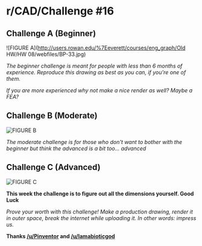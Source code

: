 # r/CAD/Challenge #16

## Challenge A (Beginner)

![FIGURE A](http://users.rowan.edu/%7Eeverett/courses/eng_graph/Old HW/HW 08/webfiles/BP-33.jpg)

*The beginner challenge is meant for people with less than 6 months of experience. Reproduce this drawing as best as you can, if you're one of them.*

*If you are more experienced why not make a nice render as well? Maybe a FEA?*

## Challenge B (Moderate)

![FIGURE B](https://i.redd.it/qikv8m4sbpey.png)

*The moderate challenge is for those who don't want to bother with the beginner but think the advanced is a bit too... advanced*

## Challenge C (Advanced)

![FIGURE C](http://i.imgur.com/qW3Y2FS.jpg)

**This week the challenge is to figure out all the dimensions yourself. Good Luck**

*Prove your worth with this challenge! Make a production drawing, render it in outer space, break the internet while uploading it. In other words: impress us.*

**Thanks [/u/Pinventor](https://www.reddit.com/u/Pinventor) and [/u/Iamabioticgod](https://www.reddit.com/u/Iamabioticgod)**